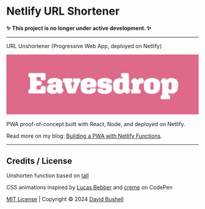 # Netlify URL Shortener

**✨ This project is no longer under active development. ✨**

* * *

URL Unshortener (Progressive Web App, deployed on Netlify)

![Eavesdrop](/public/assets/eavesdrop.gif)

PWA proof-of-concept built with React, Node, and deployed on Netlify.

Read more on my blog: [Building a PWA with Netlify Functions](https://dbushell.com/2020/01/27/building-a-pwa-with-netlify-functions/).

* * *

## Credits / License

Unshorten function based on [tall](https://github.com/lmammino/tall)

CSS animations inspired by [Lucas Bebber](https://codepen.io/lbebber/pen/ypgql) and [creme](https://codepen.io/creme/pen/aPJwEz) on CodePen

[MIT License](/LICENSE) | Copyright © 2024 [David Bushell](https://dbushell.com)
